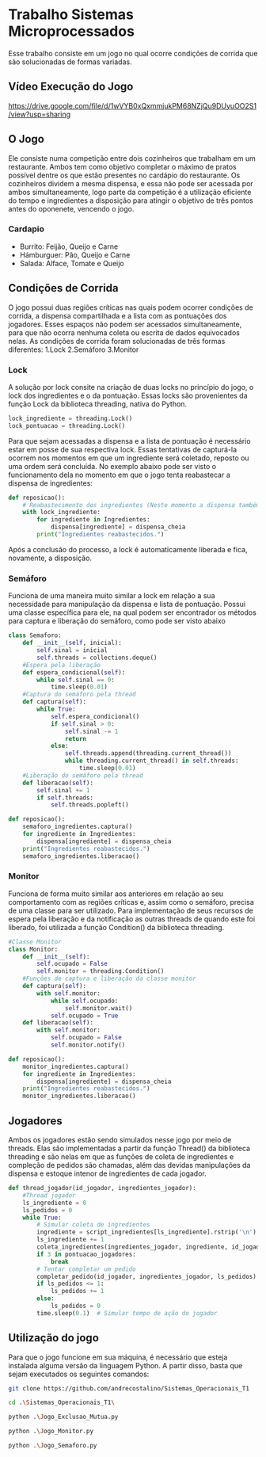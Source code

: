 # Trabalho Sistemas Microprocessados
Esse trabalho consiste em um jogo no qual ocorre condições de corrida que são solucionadas de formas variadas.

## Vídeo Execução do Jogo

https://drive.google.com/file/d/1wVYB0xQxmmjukPM68NZjQu9DUyuOO2S1/view?usp=sharing

## O Jogo
Ele consiste numa competição entre dois cozinheiros que trabalham em um restaurante. Ambos tem como objetivo completar o máximo de pratos possível dentre os que estão presentes no cardápio do restaurante. Os cozinheiros dividem a mesma dispensa, e essa não pode ser acessada por ambos simultaneamente, logo parte da competição é a utilização eficiente do tempo e ingredientes a disposição para atingir o objetivo de três pontos antes do oponenete, vencendo o jogo.

### Cardapio
- Burrito: Feijão, Queijo e Carne
- Hámburguer: Pão, Queijo e Carne
- Salada: Alface, Tomate e Queijo

## Condições de Corrida
O jogo possui duas regiões críticas nas quais podem ocorrer condições de corrida, a dispensa compartilhada e a lista com as pontuações dos jogadores. Esses espaços não podem ser acessados simultaneamente, para que não ocorra nenhuma coleta ou escrita de dados equivocados nelas. As condições de corrida foram solucionadas de três formas diferentes: 
1.Lock
2.Semáforo
3.Monitor
  
### Lock
A solução por lock consite na criação de duas locks no princípio do jogo, o lock dos ingredientes e o da pontuação. Essas locks são provenientes da função Lock da biblioteca threading, nativa do Python.

```python
lock_ingrediente = threading.Lock()
lock_pontuacao = threading.Lock()
```
Para que sejam acessadas a dispensa e a lista de pontuação é necessário estar em posse de sua respectiva lock. Essas tentativas de capturá-la ocorrem nos momentos em que um ingrediente será coletado, reposto ou uma ordem será concluída. No exemplo abaixo pode ser visto o funcionamento dela no momento em que o jogo tenta reabastecar a dispensa de ingredientes:

```python
def reposicao():
    # Reabastecimento dos ingredientes (Neste momento a dispensa também é regulada por um semáforo)
    with lock_ingrediente:
        for ingrediente in Ingredientes:
            dispensa[ingrediente] = dispensa_cheia
        print("Ingredientes reabastecidos.")
```
Após a conclusão do processo, a lock é automaticamente liberada e fica, novamente, a disposição.

### Semáforo
Funciona de uma maneira muito similar a lock em relação a sua necessidade para manipulação da dispensa e lista de pontuação. Possui uma classe específica para ele, na qual podem ser encontrador os métodos para captura e liberação do semáforo, como pode ser visto abaixo

```python
class Semaforo:
    def __init__(self, inicial):
        self.sinal = inicial
        self.threads = collections.deque()
    #Espera pela liberação
    def espera_condicional(self):
        while self.sinal == 0:
            time.sleep(0.01)
    #Captura do semáforo pela thread
    def captura(self):
        while True:
            self.espera_condicional()
            if self.sinal > 0:
                self.sinal -= 1
                return
            else:
                self.threads.append(threading.current_thread())
                while threading.current_thread() in self.threads:
                    time.sleep(0.01)
    #Liberação do semáforo pela thread
    def liberacao(self):
        self.sinal += 1
        if self.threads:
            self.threads.popleft()
```

```python
def reposicao():
    semaforo_ingredientes.captura()
    for ingrediente in Ingredientes:
        dispensa[ingrediente] = dispensa_cheia
    print("Ingredientes reabastecidos.")
    semaforo_ingredientes.liberacao()
```

### Monitor
Funciona de forma muito similar aos anteriores em relação ao seu comportamento com as regiões críticas e, assim como o semáforo, precisa de uma classe para ser utilizado. Para implementação de seus recursos de espera pela liberação e da notificação as outras threads de quando este foi liberado, foi utilizada a função Condition() da biblioteca threading.

```python
#Classe Monitor
class Monitor:
    def __init__(self):
        self.ocupado = False
        self.monitor = threading.Condition()
    #Funções de captura e liberação da classe monitor
    def captura(self):
        with self.monitor:
            while self.ocupado:
                self.monitor.wait()
            self.ocupado = True
    def liberacao(self):
        with self.monitor:
            self.ocupado = False
            self.monitor.notify()
```

```python
def reposicao():
    monitor_ingredientes.captura()
    for ingrediente in Ingredientes:
        dispensa[ingrediente] = dispensa_cheia
    print("Ingredientes reabastecidos.")
    monitor_ingredientes.liberacao()
```

## Jogadores
Ambos os jogadores estão sendo simulados nesse jogo por meio de threads. Elas são implementadas a partir da função Thread() da biblioteca threading e são nelas em que as funções de coleta de ingredientes e compleção de pedidos são chamadas, além das devidas manipulações da dispensa e estoque intenor de ingredientes de cada jogador.

```python
def thread_jogador(id_jogador, ingredientes_jogador):
    #Thread jogador
    ls_ingrediente = 0
    ls_pedidos = 0
    while True:
        # Simular coleta de ingredientes
        ingrediente = script_ingredientes[ls_ingrediente].rstrip('\n')
        ls_ingrediente += 1
        coleta_ingredientes(ingredientes_jogador, ingrediente, id_jogador)
        if 3 in pontuacao_jogadores:
            break
        # Tentar completar um pedido
        completar_pedido(id_jogador, ingredientes_jogador, ls_pedidos)
        if ls_pedidos <= 1:
            ls_pedidos += 1
        else:
            ls_pedidos = 0
        time.sleep(0.1)  # Simular tempo de ação do jogador
```

## Utilização do jogo
Para que o jogo funcione em sua máquina, é necessário que esteja instalada alguma versão da linguagem Python. A partir disso, basta que sejam executados os seguintes comandos:

```bash
git clone https://github.com/andrecostalino/Sistemas_Operacionais_T1
```
```bash
cd .\Sistemas_Operacionais_T1\
```
```bash
python .\Jogo_Exclusao_Mutua.py
```
```bash
python .\Jogo_Monitor.py
```
```bash
python .\Jogo_Semaforo.py
```
